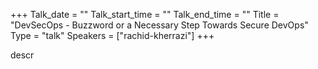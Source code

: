 +++
Talk_date = ""
Talk_start_time = ""
Talk_end_time = ""
Title = "DevSecOps - Buzzword or a Necessary Step Towards Secure DevOps"
Type = "talk"
Speakers = ["rachid-kherrazi"]
+++

descr
